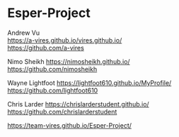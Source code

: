 # Esper-Project <br />

Andrew Vu <br />
https://a-vires.github.io/vires.github.io/ <br />
https://github.com/a-vires<br />

Nimo Sheikh https://nimosheikh.github.io/ <br />
https://github.com/nimosheikh <br />

Wayne Lightfoot https://lightfoot610.github.io/MyProfile/ <br />
https://github.com/lightfoot610 <br />

Chris Larder https://chrislarderstudent.github.io/ <br />
https://github.com/chrislarderstudent


https://team-vires.github.io/Esper-Project/
